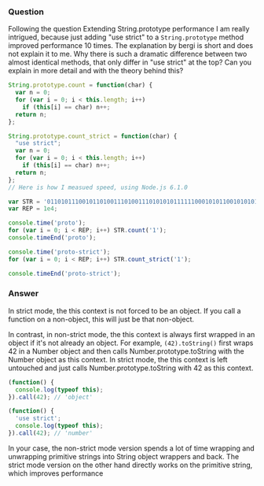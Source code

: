 ### Question

Following the question Extending String.prototype performance I am really intrigued, because just adding "use strict" to a 
`String.prototype` method improved performance 10 times. The explanation by bergi is short and does not explain it to me. 
Why there is such a dramatic difference between two almost identical methods, that only differ in "use strict" at the top? 
Can you explain in more detail and with the theory behind this?

```js
String.prototype.count = function(char) {
  var n = 0;
  for (var i = 0; i < this.length; i++)
    if (this[i] == char) n++;
  return n;
};

String.prototype.count_strict = function(char) {
  "use strict";
  var n = 0;
  for (var i = 0; i < this.length; i++)
    if (this[i] == char) n++;
  return n;
};
// Here is how I measued speed, using Node.js 6.1.0

var STR = '0110101110010110100111010011101010101111110001010110010101011101101010101010111111000';
var REP = 1e4;

console.time('proto');
for (var i = 0; i < REP; i++) STR.count('1');
console.timeEnd('proto');

console.time('proto-strict');
for (var i = 0; i < REP; i++) STR.count_strict('1');

console.timeEnd('proto-strict');
```

### Answer

	
In strict mode, the this context is not forced to be an object. If you call a function on a non-object, this will just be that 
non-object.

In contrast, in non-strict mode, the this context is always first wrapped in an object if it's not already an object. For example, 
`(42).toString()` first wraps 42 in a Number object and then calls Number.prototype.toString with the Number object as this context. 
In strict mode, the this context is left untouched and just calls Number.prototype.toString with 42 as this context.

```js
(function() {
  console.log(typeof this);
}).call(42); // 'object'

(function() {
  'use strict';
  console.log(typeof this);
}).call(42); // 'number'
```

In your case, the non-strict mode version spends a lot of time wrapping and unwrapping primitive strings into String object wrappers
and back. The strict mode version on the other hand directly works on the primitive string, which improves performance
